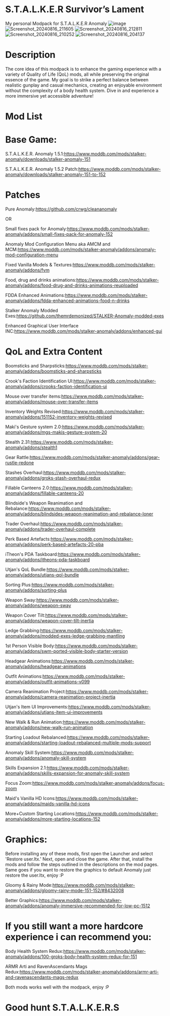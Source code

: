 # S.T.A.L.K.E.R Survivor’s Lament
My personal Modpack for S.T.A.L.K.E.R Anomaly
![image](https://github.com/user-attachments/assets/58d712d1-822a-4159-ad20-7e0cb301c4b2)
![Screenshot_20240816_211605](https://github.com/user-attachments/assets/ccd82f3a-6089-468d-a292-a1f7cc8526fa)
![Screenshot_20240816_212811](https://github.com/user-attachments/assets/c146960a-79e5-4b69-a959-239b22e93bad)
![Screenshot_20240816_210252](https://github.com/user-attachments/assets/45c93ca2-b90b-41d2-b940-7d207281396e) 
![Screenshot_20240816_204137](https://github.com/user-attachments/assets/be9dc947-82ec-4cea-8a85-c2395bd40c6f)
# Description

The core idea of this modpack is to enhance the gaming experience with a variety of Quality of Life (QoL) mods, all while preserving the original essence of the game. My goal is to strike a perfect balance between realistic gunplay and casual mechanics, creating an enjoyable environment without the complexity of a body health system. Dive in and experience a more immersive yet accessible adventure!

# Mod List

# Base Game:
S.T.A.L.K.E.R. Anomaly 1.5.1:https://www.moddb.com/mods/stalker-anomaly/downloads/stalker-anomaly-151 

S.T.A.L.K.E.R. Anomaly 1.5.2 Patch:https://www.moddb.com/mods/stalker-anomaly/downloads/stalker-anomaly-151-to-152

# Patches

Pure Anomaly:https://github.com/crwg/cleananomaly

OR

Small fixes pack for Anomaly:https://www.moddb.com/mods/stalker-anomaly/addons/small-fixes-pack-for-anomaly-152

Anomaly Mod Configuration Menu aka AMCM and MCM:https://www.moddb.com/mods/stalker-anomaly/addons/anomaly-mod-configuration-menu

Fixed Vanilla Models & Textures:https://www.moddb.com/mods/stalker-anomaly/addons/fvm

Food, drug and drinks animations:https://www.moddb.com/mods/stalker-anomaly/addons/food-drug-and-drinks-animations-reuploaded

FDDA Enhanced Animations:https://www.moddb.com/mods/stalker-anomaly/addons/fdda-enhanced-animations-food-n-drinks

Stalker Anomaly Modded Exes:https://github.com/themrdemonized/STALKER-Anomaly-modded-exes

Enhanced Graphical User Interface INC:https://www.moddb.com/mods/stalker-anomaly/addons/enhanced-gui

# QoL and Extra Content 

Boomsticks and Sharpsticks:https://www.moddb.com/mods/stalker-anomaly/addons/boomsticks-and-sharpsticks

Crook's Faction Identification UI:https://www.moddb.com/mods/stalker-anomaly/addons/crooks-faction-identification-ui

Mouse over transfer items:https://www.moddb.com/mods/stalker-anomaly/addons/mouse-over-transfer-items

Inventory Weights Revised:https://www.moddb.com/mods/stalker-anomaly/addons/151152-inventory-weights-revised

Maki's Gesture system 2.0:https://www.moddb.com/mods/stalker-anomaly/addons/mgs-makis-gesture-system-20

Stealth 2.31:https://www.moddb.com/mods/stalker-anomaly/addons/stealth1

Gear Rattle:https://www.moddb.com/mods/stalker-anomaly/addons/gear-rustle-redone

Stashes Overhaul:https://www.moddb.com/mods/stalker-anomaly/addons/groks-stash-overhaul-redux

Fillable Canteens 2.0:https://www.moddb.com/mods/stalker-anomaly/addons/fillable-canteens-20

Blindside's Weapon Reanimation and Rebalance:https://www.moddb.com/mods/stalker-anomaly/addons/blindsides-weapon-reanimation-and-rebalance-loner

Trader Overhaul:https://www.moddb.com/mods/stalker-anomaly/addons/trader-overhaul-complete

Perk Based Artefacts:https://www.moddb.com/mods/stalker-anomaly/addons/perk-based-artefacts-20-pba

iTheon's PDA Taskboard:https://www.moddb.com/mods/stalker-anomaly/addons/itheons-pda-taskboard

Utjan's QoL Bundle:https://www.moddb.com/mods/stalker-anomaly/addons/utjans-qol-bundle

Sorting Plus:https://www.moddb.com/mods/stalker-anomaly/addons/sorting-plus

Weapon Sway:https://www.moddb.com/mods/stalker-anomaly/addons/weapon-sway

Weapon Cover Tilt:https://www.moddb.com/mods/stalker-anomaly/addons/weapon-cover-tilt-inertia

Ledge Grabbing:https://www.moddb.com/mods/stalker-anomaly/addons/modded-exes-ledge-grabbing-mantling

1st Person Visible Body:https://www.moddb.com/mods/stalker-anomaly/addons/swm-ported-visible-body-starter-version

Headgear Animations:https://www.moddb.com/mods/stalker-anomaly/addons/headgear-animations

Outfit Animations:https://www.moddb.com/mods/stalker-anomaly/addons/outfit-animations-v099

Camera Reanimation Project:https://www.moddb.com/mods/stalker-anomaly/addons/camera-reanimation-project-inertia

Utjan's Item UI Improvements:https://www.moddb.com/mods/stalker-anomaly/addons/utjans-item-ui-improvements

New Walk & Run Animation:https://www.moddb.com/mods/stalker-anomaly/addons/new-walk-run-animation

Starting Loadout Rebalanced:https://www.moddb.com/mods/stalker-anomaly/addons/starting-loadout-rebalanced-multiple-mods-support

Anomaly Skill System:https://www.moddb.com/mods/stalker-anomaly/addons/anomaly-skill-system

Skills Expansion 2.1:https://www.moddb.com/mods/stalker-anomaly/addons/skills-expansion-for-anomaly-skill-system

Focus Zoom:https://www.moddb.com/mods/stalker-anomaly/addons/focus-zoom

Maid's Vanilla HD Icons:https://www.moddb.com/mods/stalker-anomaly/addons/maids-vanilla-hd-icons

More+Custom Starting Locations:https://www.moddb.com/mods/stalker-anomaly/addons/more-starting-locations-152

# Graphics:
Before installing any of these mods, first open the Launcher and select 'Restore user.ltx.' Next, open and close the game. After that, install the mods and follow the steps outlined in the descriptions on the mod pages. Same goes if you want to restore the graphics to default Anomaly just restore the user.ltx, enjoy :P

Gloomy & Rainy Mode:https://www.moddb.com/mods/stalker-anomaly/addons/gloomy-rainy-mode-151-152/#8432008

Better Graphics:https://www.moddb.com/mods/stalker-anomaly/addons/anomaly-immersive-recommended-for-low-pc-1512

# If you still want a more hardcore experience i can recommend you:

Body Health System Redux:https://www.moddb.com/mods/stalker-anomaly/addons/100-groks-body-health-system-redux-for-151

ARMR Arti and RavenAscendants Mags Redux:https://www.moddb.com/mods/stalker-anomaly/addons/armr-arti-and-ravenascendants-mags-redux

Both mods works well with the modpack, enjoy :P

# Good hunt S.T.A.L.K.E.R.S
